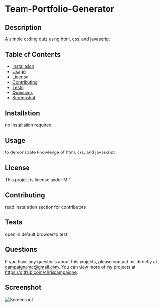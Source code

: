 # Team-Portfolio-Generator
  
  ## Description 
 A simple coding quiz using html, css, and javascript
  ## Table of Contents
  * [Installation](#installation)
  * [Usage](#usage)
  * [License](#license)
  * [Contributing](#contributing)
  * [Tests](#tests)
  * [Questions](#questions)
  * [Screenshot](#screenshot)
  
  ## Installation 
  no installation required
  ## Usage 
  to demonstrate knowledge of html, css, and javascript
  ## License 
  This project is license under MIT
  ## Contributing 
  read installation section for contributors
  ## Tests
  open in default browser to test 
  ## Questions
  If you have any questions about this projects, please contact me directly at campaignemc@gmail.com. You can view more of my projects at https://github.com/chriscampaigne.
  ## Screenshot
  ![Screenshot](codingquiz.png)
  